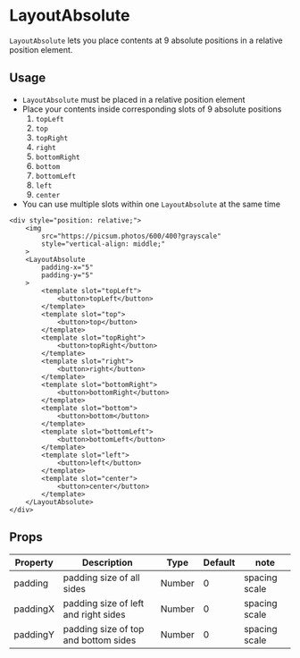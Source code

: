 # LayoutAbsolute

`LayoutAbsolute` lets you place contents at 9 absolute positions in a relative position element. 

<Doc-LayoutAbsoluteDoc />

## Usage

- `LayoutAbsolute` must be placed in a relative position element
- Place your contents inside corresponding slots of 9 absolute positions
  1. `topLeft`
  1. `top`
  1. `topRight`
  1. `right`
  1. `bottomRight`
  1. `bottom`
  1. `bottomLeft`
  1. `left`
  1. `center`
- You can use multiple slots within one `LayoutAbsolute` at the same time

```vue live
<div style="position: relative;">
	<img
		src="https://picsum.photos/600/400?grayscale"
		style="vertical-align: middle;"
	>
	<LayoutAbsolute
        padding-x="5"
        padding-y="5"
    >
		<template slot="topLeft">
			<button>topLeft</button>
		</template>
		<template slot="top">
			<button>top</button>
		</template>
		<template slot="topRight">
			<button>topRight</button>
		</template>
		<template slot="right">
			<button>right</button>
		</template>
		<template slot="bottomRight">
			<button>bottomRight</button>
		</template>
		<template slot="bottom">
			<button>bottom</button>
		</template>
		<template slot="bottomLeft">
			<button>bottomLeft</button>
		</template>
		<template slot="left">
			<button>left</button>
		</template>
		<template slot="center">
			<button>center</button>
		</template>
	</LayoutAbsolute>
</div>
```

## Props
| Property | Description | Type | Default | note |
| --- | --- | --- | --- | --- |
| padding | padding size of all sides | Number | 0 | spacing scale |
| paddingX | padding size of left and right sides | Number | 0 | spacing scale |
| paddingY | padding size of top and bottom sides | Number | 0 | spacing scale |
